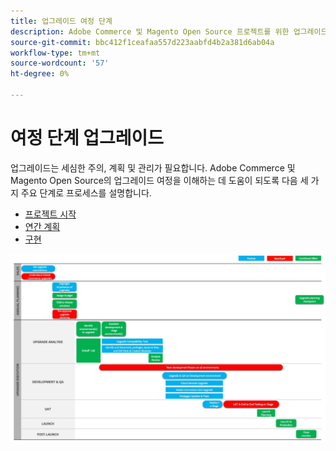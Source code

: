 ```yaml
---
title: 업그레이드 여정 단계
description: Adobe Commerce 및 Magento Open Source 프로젝트를 위한 업그레이드 여정의 여러 단계에 대해 알아봅니다.
source-git-commit: bbc412f1ceafaa557d223aabfd4b2a381d6ab04a
workflow-type: tm+mt
source-wordcount: '57'
ht-degree: 0%

---
```



# 여정 단계 업그레이드

업그레이드는 세심한 주의, 계획 및 관리가 필요합니다. Adobe Commerce 및 Magento Open Source의 업그레이드 여정을 이해하는 데 도움이 되도록 다음 세 가지 주요 단계로 프로세스를 설명합니다.

- [프로젝트 시작](project-launch.md)
- [연간 계획](annual-planning.md)
- [구현](implementation.md)

![](../../assets/upgrade-guide/upgrade-journey-phases.svg)
